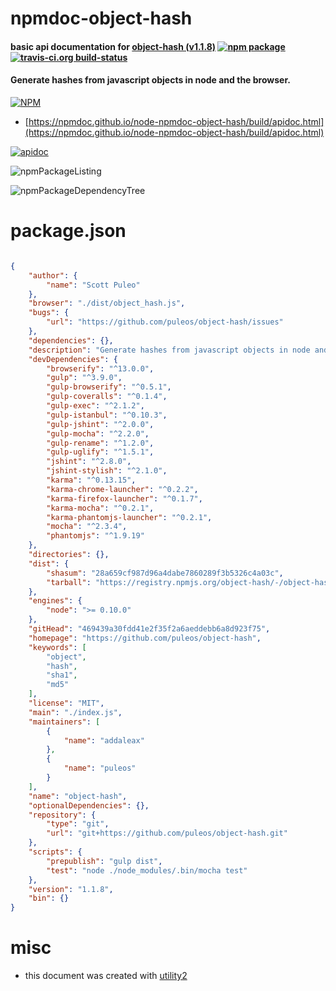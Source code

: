 # npmdoc-object-hash

#### basic api documentation for  [object-hash (v1.1.8)](https://github.com/puleos/object-hash)  [![npm package](https://img.shields.io/npm/v/npmdoc-object-hash.svg?style=flat-square)](https://www.npmjs.org/package/npmdoc-object-hash) [![travis-ci.org build-status](https://api.travis-ci.org/npmdoc/node-npmdoc-object-hash.svg)](https://travis-ci.org/npmdoc/node-npmdoc-object-hash)

#### Generate hashes from javascript objects in node and the browser.

[![NPM](https://nodei.co/npm/object-hash.png?downloads=true&downloadRank=true&stars=true)](https://www.npmjs.com/package/object-hash)

- [https://npmdoc.github.io/node-npmdoc-object-hash/build/apidoc.html](https://npmdoc.github.io/node-npmdoc-object-hash/build/apidoc.html)

[![apidoc](https://npmdoc.github.io/node-npmdoc-object-hash/build/screenCapture.buildCi.browser.%252Ftmp%252Fbuild%252Fapidoc.html.png)](https://npmdoc.github.io/node-npmdoc-object-hash/build/apidoc.html)

![npmPackageListing](https://npmdoc.github.io/node-npmdoc-object-hash/build/screenCapture.npmPackageListing.svg)

![npmPackageDependencyTree](https://npmdoc.github.io/node-npmdoc-object-hash/build/screenCapture.npmPackageDependencyTree.svg)



# package.json

```json

{
    "author": {
        "name": "Scott Puleo"
    },
    "browser": "./dist/object_hash.js",
    "bugs": {
        "url": "https://github.com/puleos/object-hash/issues"
    },
    "dependencies": {},
    "description": "Generate hashes from javascript objects in node and the browser.",
    "devDependencies": {
        "browserify": "^13.0.0",
        "gulp": "^3.9.0",
        "gulp-browserify": "^0.5.1",
        "gulp-coveralls": "^0.1.4",
        "gulp-exec": "^2.1.2",
        "gulp-istanbul": "^0.10.3",
        "gulp-jshint": "^2.0.0",
        "gulp-mocha": "^2.2.0",
        "gulp-rename": "^1.2.0",
        "gulp-uglify": "^1.5.1",
        "jshint": "^2.8.0",
        "jshint-stylish": "^2.1.0",
        "karma": "^0.13.15",
        "karma-chrome-launcher": "^0.2.2",
        "karma-firefox-launcher": "^0.1.7",
        "karma-mocha": "^0.2.1",
        "karma-phantomjs-launcher": "^0.2.1",
        "mocha": "^2.3.4",
        "phantomjs": "^1.9.19"
    },
    "directories": {},
    "dist": {
        "shasum": "28a659cf987d96a4dabe7860289f3b5326c4a03c",
        "tarball": "https://registry.npmjs.org/object-hash/-/object-hash-1.1.8.tgz"
    },
    "engines": {
        "node": ">= 0.10.0"
    },
    "gitHead": "469439a30fdd41e2f35f2a6aeddebb6a8d923f75",
    "homepage": "https://github.com/puleos/object-hash",
    "keywords": [
        "object",
        "hash",
        "sha1",
        "md5"
    ],
    "license": "MIT",
    "main": "./index.js",
    "maintainers": [
        {
            "name": "addaleax"
        },
        {
            "name": "puleos"
        }
    ],
    "name": "object-hash",
    "optionalDependencies": {},
    "repository": {
        "type": "git",
        "url": "git+https://github.com/puleos/object-hash.git"
    },
    "scripts": {
        "prepublish": "gulp dist",
        "test": "node ./node_modules/.bin/mocha test"
    },
    "version": "1.1.8",
    "bin": {}
}
```



# misc
- this document was created with [utility2](https://github.com/kaizhu256/node-utility2)
